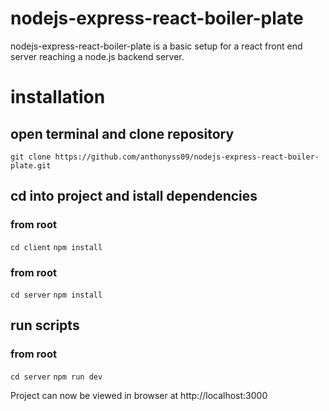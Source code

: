 # nodejs-express-react-boiler-plate

nodejs-express-react-boiler-plate is a basic setup for a react front end server reaching a node.js backend server.

# installation

## open terminal and clone repository

`git clone https://github.com/anthonyss09/nodejs-express-react-boiler-plate.git`

## cd into project and istall dependencies

### from root

`cd client`
`npm install`

### from root

`cd server`
`npm install`

## run scripts

### from root

`cd server`
`npm run dev`

Project can now be viewed in browser at http://localhost:3000
